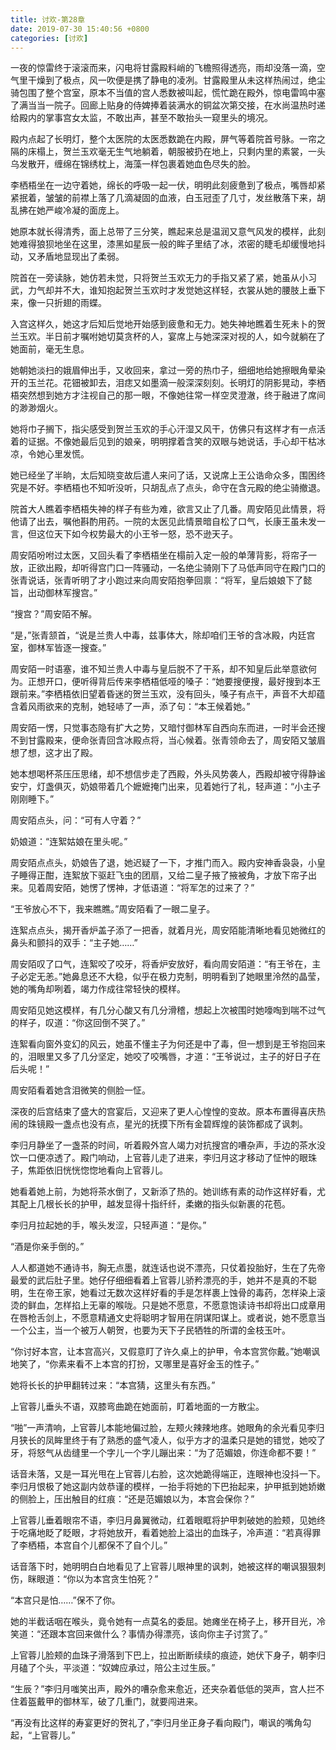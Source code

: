 ```yaml
---
title: 讨欢-第28章
date: 2019-07-30 15:40:56 +0800
categories: [讨欢]
---
```


一夜的惊雷终于滚滚而来，闪电将甘露殿料峭的飞檐照得透亮，雨却没落一滴，空气里干燥到了极点，风一吹便是携了静电的凌冽。甘露殿里从未这样热闹过，绝尘骑包围了整个宫室，原本不当值的宫人悉数被叫起，慌忙跪在殿外，惊电雷鸣中塞了满当当一院子。回廊上贴身的侍婢捧着装满水的铜盆次第交接，在水尚温热时递给殿内的掌事宫女太监，不敢出声，甚至不敢抬头一窥里头的境况。

殿内点起了长明灯，整个太医院的太医悉数跪在内殿，屏气等着院首号脉。一帘之隔的床榻上，贺兰玉欢毫无生气地躺着，朝服被扔在地上，只剩内里的素裳，一头乌发散开，缠绵在锦绣枕上，海藻一样包裹着她血色尽失的脸。

李栖梧坐在一边守着她，绵长的呼吸一起一伏，明明此刻疲惫到了极点，嘴唇却紧紧抿着，皱皱的前襟上落了几滴凝固的血液，白玉冠歪了几寸，发丝散落下来，胡乱拂在她严峻冷凝的面庞上。

她原本就长得清秀，面上总带了三分笑，瞧起来总是温润又意气风发的模样，此刻她难得狼狈地坐在这里，漆黑如星辰一般的眸子里结了冰，浓密的睫毛却缓慢地抖动，又矛盾地显现出了柔弱。

院首在一旁读脉，她仿若未觉，只将贺兰玉欢无力的手指又紧了紧，她虽从小习武，力气却并不大，谁知抱起贺兰玉欢时才发觉她这样轻，衣裳从她的腰肢上垂下来，像一只折翅的雨蝶。

入宫这样久，她这才后知后觉地开始感到疲惫和无力。她失神地瞧着生死未卜的贺兰玉欢。半日前才嘱咐她切莫贪杯的人，宴席上与她深深对视的人，如今就躺在了她面前，毫无生息。

她朝她淡扫的娥眉伸出手，又收回来，拿过一旁的热巾子，细细地给她擦眼角晕染开的玉兰花。花钿被卸去，泪痣又如墨滴一般深深刻刻。长明灯的阴影晃动，李栖梧突然想到她方才注视自己的那一眼，不像她往常一样空灵澄澈，终于融进了席间的渺渺烟火。

她将巾子搁下，指尖感受到贺兰玉欢的手心汗湿又风干，仿佛只有这样才有一点活着的证据。不像她最后见到的娘亲，明明撑着含笑的双眼与她说话，手心却干枯冰凉，令她心里发慌。

她已经坐了半晌，太后知晓变故后遣人来问了话，又说席上王公诰命众多，围困终究是不好。李栖梧也不知听没听，只胡乱点了点头，命守在含元殿的绝尘骑撤退。

院首大人瞧着李栖梧失神的样子有些为难，欲言又止了几番。周安陌见此情景，将他请了出去，嘱他斟酌用药。一院的太医见此情景暗自松了口气，长康王虽未发一言，但这位天下如今权势最大的小王爷一怒，恐不逊天子。

周安陌吩咐过太医，又回头看了李栖梧坐在榻前入定一般的单薄背影，将帘子一放，正欲出殿，却听得宫门口一阵骚动，一名绝尘骑刚下了马低声同守在殿门口的张青说话，张青听明了才小跑过来向周安陌抱拳回禀：“将军，皇后娘娘下了懿旨，出动御林军搜宫。”

“搜宫？”周安陌不解。

“是，”张青颔首，“说是兰贵人中毒，兹事体大，除却咱们王爷的含冰殿，内廷宫室，御林军皆逐一搜查。”

周安陌一时语塞，谁不知兰贵人中毒与皇后脱不了干系，却不知皇后此举意欲何为。正想开口，便听得背后传来李栖梧低哑的嗓子：“她要搜便搜，最好搜到本王跟前来。”李栖梧依旧望着昏迷的贺兰玉欢，没有回头，嗓子有点干，声音不大却蕴含着风雨欲来的克制，她轻哧了一声，添了句：“本王候着她。”

周安陌一愣，只觉事态隐有扩大之势，又暗忖御林军自西向东而进，一时半会还搜不到甘露殿来，便命张青回含冰殿点将，当心候着。张青领命去了，周安陌又皱眉想了想，这才出了殿。

她本想喝杯茶压压思绪，却不想信步走了西殿，外头风势袭人，西殿却被守得静谧安宁，灯盏俱灭，奶娘带着几个嬷嬷掩门出来，见着她行了礼，轻声道：“小主子刚刚睡下。”

周安陌点头，问：“可有人守着？”

奶娘道：“连絮姑娘在里头呢。”

周安陌点点头，奶娘告了退，她迟疑了一下，才推门而入。殿内安神香袅袅，小皇子睡得正酣，连絮放下驱赶飞虫的团扇，又给二皇子掖了掖被角，才放下帘子出来。见着周安陌，她愣了愣神，才低语道：“将军怎的过来了？”

“王爷放心不下，我来瞧瞧。”周安陌看了一眼二皇子。

连絮点点头，揭开香炉盖子添了一把香，就着月光，周安陌能清晰地看见她微红的鼻头和颤抖的双手：“主子她……”

周安陌叹了口气，连絮咬了咬牙，将香炉安放好，看向周安陌道：“有王爷在，主子必定无恙。”她鼻息还不大稳，似乎在极力克制，明明看到了她眼里泠然的晶莹，她的嘴角却咧着，竭力作成往常轻快的模样。

周安陌见她这模样，有几分心酸又有几分滑稽，想起上次被围时她嚎啕到喘不过气的样子，叹道：“你这回倒不哭了。”

连絮看向窗外变幻的风云，她虽不懂主子为何还是中了毒，但一想到是王爷抱回来的，泪眼里又多了几分坚定，她咬了咬嘴唇，才道：“王爷说过，主子的好日子在后头呢！”

周安陌看着她含泪微笑的侧脸一怔。

深夜的后宫结束了盛大的宫宴后，又迎来了更人心惶惶的变故。原本布置得喜庆热闹的珠镜殿一盏点也没有点，星光的抚摸下所有金碧辉煌的装饰都成了讽刺。

李归月静坐了一盏茶的时间，听着殿外宫人竭力对抗搜宫的嘈杂声，手边的茶水没饮一口便凉透了。殿门响动，上官蓉儿走了进来，李归月这才移动了怔忡的眼珠子，焦距依旧恍恍惚惚地看向上官蓉儿。

她看着她上前，为她将茶水倒了，又新添了热的。她训练有素的动作这样好看，尤其配上几根长长的护甲，越发显得十指纤纤，柔嫩的指头似新裹的花苞。

李归月拉起她的手，喉头发涩，只轻声道：“是你。”

“酒是你亲手倒的。”

人人都道她不通诗书，胸无点墨，就连话也说不漂亮，只仗着投胎好，生在了先帝最爱的武后肚子里。她仔仔细细看着上官蓉儿骄矜漂亮的手，她并不是真的不聪明，生在帝王家，她看过无数次这样好看的手是怎样裹上蚀骨的毒药，怎样染上滚烫的鲜血，怎样掐上无辜的喉咙。只是她不愿意，不愿意饱读诗书却将出口成章用在唇枪舌剑上，不愿意精通文史将聪明才智用在阴谋阳谋上。或者说，她不愿意当一个公主，当一个被万人朝贺，也要为天下子民牺牲的所谓的金枝玉叶。

“你讨好本宫，让本宫高兴，又假意盯了许久桌上的护甲，令本宫赏你戴。”她嘲讽地笑了，“你素来看不上本宫的打扮，又哪里是喜好金玉的性子。”

她将长长的护甲翻转过来：“本宫猜，这里头有东西。”

上官蓉儿垂头不语，双膝弯曲跪在她面前，盯着地面的一方散尘。

“啪”一声清响，上官蓉儿本能地偏过脸，左颊火辣辣地疼。她眼角的余光看见李归月狭长的凤眸里终于有了熟悉的盛气凌人，似乎方才的温柔只是她的错觉，她咬了牙，将怒气从齿缝里一个字儿一个字儿蹦出来：“为了范媚娘，你连命都不要！”

话音未落，又是一耳光甩在上官蓉儿右脸，这次她跪得端正，连眼神也没抖一下。李归月恨极了她这副内敛恭谨的模样，一抬手将她的下巴抬起来，护甲抵到她娇嫩的侧脸上，压出触目的红痕：“还是范媚娘以为，本宫会保你？”

上官蓉儿垂着眼帘不语，李归月鼻翼微动，红着眼眶将护甲刺破她的脸颊，见她终于吃痛地眨了眨眼，才将她放开，看着她脸上溢出的血珠子，冷声道：“若真得罪了李栖梧，本宫自个儿都保不了自个儿。”

话音落下时，她明明白白地看见了上官蓉儿眼神里的讽刺，她被这样的嘲讽狠狠刺伤，眯眼道：“你以为本宫贪生怕死？”

“本宫只是怕……”保不了你。

她的半截话咽在喉头，竟令她有一点莫名的委屈。她瘫坐在椅子上，移开目光，冷笑道：“还跟本宫回来做什么？事情办得漂亮，该向你主子讨赏了。”

上官蓉儿脸颊的血珠子滑落到下巴上，拉出断断续续的痕迹，她伏下身子，朝李归月磕了个头，平淡道：“奴婢应承过，陪公主过生辰。”

“生辰？”李归月嗤笑出声，殿外的嘈杂愈来愈近，还夹杂着低低的哭声，宫人拦不住着盔戴甲的御林军，破了几重门，就要闯进来。

“再没有比这样的寿宴更好的贺礼了，”李归月坐正身子看向殿门，嘲讽的嘴角勾起，“上官蓉儿。”

